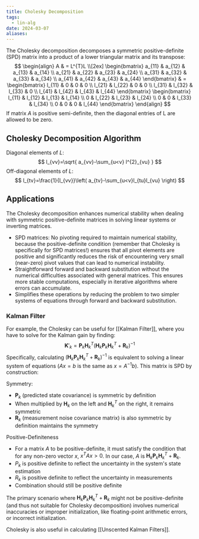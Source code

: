 ```yaml
---
title: Cholesky Decomposition
tags:
  - lin-alg
date: 2024-03-07
aliases:
---
```

The Cholesky decomposition decomposes a symmetric positive-definite (SPD) matrix into a product of a lower triangular matrix and its transpose:
$$
\begin{align}
A  & = L^{T}L \\[2ex] 
\begin{bmatrix}
a_{11} & a_{12} & a_{13} & a_{14} \\
a_{21} & a_{22} & a_{23} & a_{24} \\
a_{31} & a_{32} & a_{33} & a_{34} \\
a_{41} & a_{42} & a_{43} & a_{44}
\end{bmatrix}  & = \begin{bmatrix}
l_{11} & 0 & 0 & 0 \\
l_{21} & l_{22} & 0 & 0 \\
l_{31} & l_{32} & l_{33} & 0 \\
l_{41} & l_{42} & l_{43} & l_{44}
\end{bmatrix}
\begin{bmatrix}
l_{11} & l_{12} & l_{13} & l_{14} \\
0 & l_{22} & l_{23} & l_{24} \\
0 & 0 & l_{33} & l_{34} \\
0 & 0 & 0 & l_{44}
\end{bmatrix}
\end{align}
$$
If matrix $A$ is positive semi-definite, then the diagonal entries of L are allowed to be zero.

## Cholesky Decomposition Algorithm
Diagonal elements of $L$:
$$
l_{vv}=\sqrt{ a_{vv}-\sum_{u<v} l^{2}_{vu} }
$$
Off-diagonal elements of $L$:
$$
l_{tv}=\frac{1}{l_{vv}}\left( a_{tv}-\sum_{u<v}l_{tu}l_{vu} \right)
$$

## Applications
The Cholesky decomposition enhances numerical stability when dealing with symmetric positive-definite matrices in solving linear systems or inverting matrices.
- SPD matrices: No pivoting required to maintain numerical stability, because the positive-definite condition (remember that Cholesky is specifically for SPD matrices!) ensures that all pivot elements are positive and significantly reduces the risk of encountering very small (near-zero) pivot values that can lead to numerical instability.
- Straightforward forward and backward substitution without the numerical difficulties associated with general matrices. This ensures more stable computations, especially in iterative algorithms where errors can accumulate.
- Simplifies these operations by reducing the problem to two simpler systems of equations through forward and backward substitution.

### Kalman Filter
For example, the Cholesky can be useful for [[Kalman Filter]], where you have to solve for the Kalman gain by finding:
$$
\mathbf{K}'_{k} = \mathbf{P}_{k}\mathbf{H}_{k}^{T}(\mathbf{H}_{k}\mathbf{P}_{k}\mathbf{H}_{k}^{T} + \mathbf{R}_{k})^{-1}
$$
Specifically, calculating $(\mathbf{H}_{k}\mathbf{P}_{k}\mathbf{H}_{k}^{T} + \mathbf{R}_{k})^{-1}$ is equivalent to solving a linear system of equations ($Ax = b$ is the same as $x=A^{-1}b$).  This matrix is SPD by construction:

Symmetry:
- $\mathbf{P}_{k}$ (predicted state covariance) is symmetric by definition
- When multiplied by $\mathbf{H}_{k}$ on the left and $\mathbf{H}_{k}^{T}$ on the right, it remains symmetric
- $\mathbf{R}_{k}$ (measurement noise covariance matrix) is also symmetric by definition maintains the symmetry

Positive-Definiteness
- For a matrix $A$ to be positive-definite, it must satisfy the condition that for any non-zero vector $x$, $x^{T}Ax > 0$. In our case, $A$ is $\mathbf{H}_{k}\mathbf{P}_{k}\mathbf{H}_{k}^{T} + \mathbf{R}_{k}$.
- $P_{k}$ is positive definite to reflect the uncertainty in the system's state estimation
- $R_{k}$ is positive definite to reflect the uncertainty in measurements
- Combination should still be positive definite

The primary scenario where $\mathbf{H}_{k}\mathbf{P}_{k}\mathbf{H}_{k}^{T} + \mathbf{R}_{k}$ might not be positive-definite (and thus not suitable for Cholesky decomposition) involves numerical inaccuracies or improper initialization, like floating-point arithmetic errors, or incorrect initialization.

Cholesky is also useful in calculating [[Unscented Kalman Filters]].
